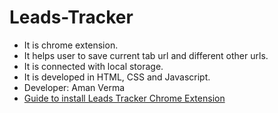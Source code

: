 # Leads-Tracker
- It is chrome extension.
- It helps user to save current tab url and different other urls.
- It is connected with local storage.
- It is developed in HTML, CSS and Javascript.
- Developer: Aman Verma
- [Guide to install Leads Tracker Chrome Extension](https://leads-tracker-extension-guide.netlify.app/)



